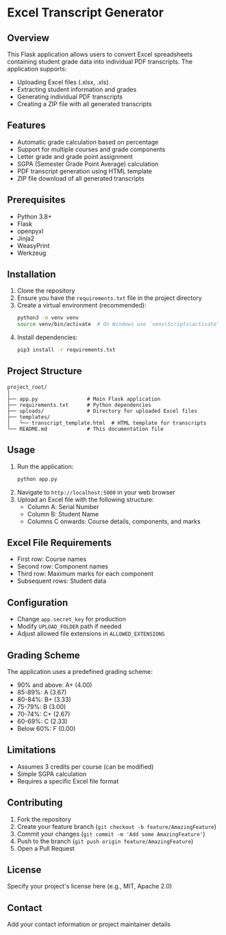 # Excel Transcript Generator

## Overview
This Flask application allows users to convert Excel spreadsheets containing student grade data into individual PDF transcripts. The application supports:
- Uploading Excel files (.xlsx, .xls)
- Extracting student information and grades
- Generating individual PDF transcripts
- Creating a ZIP file with all generated transcripts

## Features
- Automatic grade calculation based on percentage
- Support for multiple courses and grade components
- Letter grade and grade point assignment
- SGPA (Semester Grade Point Average) calculation
- PDF transcript generation using HTML template
- ZIP file download of all generated transcripts

## Prerequisites
- Python 3.8+
- Flask
- openpyxl
- Jinja2
- WeasyPrint
- Werkzeug

## Installation
1. Clone the repository
2. Ensure you have the `requirements.txt` file in the project directory
3. Create a virtual environment (recommended):
   ```bash
   python3 -m venv venv
   source venv/bin/activate  # On Windows use `venv\Scripts\activate`
   ```
4. Install dependencies:
   ```bash
   pip3 install -r requirements.txt
   ```

## Project Structure
```
project_root/
│
├── app.py                # Main Flask application
├── requirements.txt      # Python dependencies
├── uploads/              # Directory for uploaded Excel files
├── templates/
│   └── transcript_template.html  # HTML template for transcripts
└── README.md             # This documentation file
```

## Usage
1. Run the application:
   ```bash
   python app.py
   ```
2. Navigate to `http://localhost:5000` in your web browser
3. Upload an Excel file with the following structure:
   - Column A: Serial Number
   - Column B: Student Name
   - Columns C onwards: Course details, components, and marks

## Excel File Requirements
- First row: Course names
- Second row: Component names
- Third row: Maximum marks for each component
- Subsequent rows: Student data

## Configuration
- Change `app.secret_key` for production
- Modify `UPLOAD_FOLDER` path if needed
- Adjust allowed file extensions in `ALLOWED_EXTENSIONS`

## Grading Scheme
The application uses a predefined grading scheme:
- 90% and above: A+ (4.00)
- 85-89%: A (3.67)
- 80-84%: B+ (3.33)
- 75-79%: B (3.00)
- 70-74%: C+ (2.67)
- 60-69%: C (2.33)
- Below 60%: F (0.00)

## Limitations
- Assumes 3 credits per course (can be modified)
- Simple SGPA calculation
- Requires a specific Excel file format

## Contributing
1. Fork the repository
2. Create your feature branch (`git checkout -b feature/AmazingFeature`)
3. Commit your changes (`git commit -m 'Add some AmazingFeature'`)
4. Push to the branch (`git push origin feature/AmazingFeature`)
5. Open a Pull Request

## License
Specify your project's license here (e.g., MIT, Apache 2.0)

## Contact
Add your contact information or project maintainer details